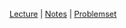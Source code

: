 [Lecture](https://youtu.be/JP7ITIXGpHk) |
[Notes](https://cs50.harvard.edu/python/2022/notes/0/) |
[Problemset](https://cs50.harvard.edu/python/2022/psets/0/)
